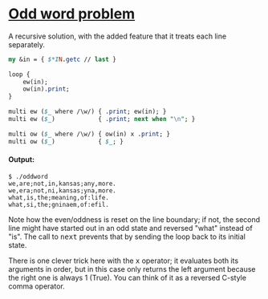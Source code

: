 [1]: http://rosettacode.org/wiki/Odd_word_problem

# [Odd word problem][1]

A recursive solution, with the added feature that it treats each line separately.

```perl
my &in = { $*IN.getc // last }
 
loop {
    ew(in);
    ow(in).print;
}
 
multi ew ($_ where /\w/) { .print; ew(in); }
multi ew ($_)            { .print; next when "\n"; }
 
multi ow ($_ where /\w/) { ow(in) x .print; }
multi ow ($_)            { $_; }
```

#### Output:
```
$ ./oddword
we,are;not,in,kansas;any,more.
we,era;not,ni,kansas;yna,more.
what,is,the;meaning,of:life.
what,si,the;gninaem,of:efil.
```


Note how the even/oddness is reset on the line boundary; if not, the second line might have started out in an odd state and reversed "what" instead of "is". The call to <tt>next</tt> prevents that by sending the loop back to its initial state.



There is one clever trick here with the <tt>x</tt> operator; it evaluates both its arguments in order, but in this case only returns the left argument because the right one is always 1 (True). You can think of it as a reversed C-style comma operator.